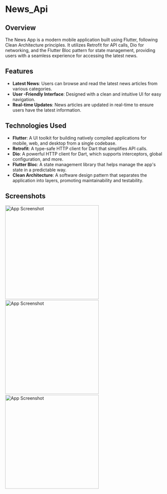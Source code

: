 # News_Api


## **Overview**

The News App is a modern mobile application built using Flutter, following Clean Architecture principles. It utilizes Retrofit for API calls, Dio for networking, and the Flutter Bloc pattern for state management, providing users with a seamless experience for accessing the latest news.

## **Features**

- **Latest News**: Users can browse and read the latest news articles from various categories.
- **User -Friendly Interface**: Designed with a clean and intuitive UI for easy navigation.
- **Real-time Updates**: News articles are updated in real-time to ensure users have the latest information.

## **Technologies Used**

- **Flutter**: A UI toolkit for building natively compiled applications for mobile, web, and desktop from a single codebase.
- **Retrofit**: A type-safe HTTP client for Dart that simplifies API calls.
- **Dio**: A powerful HTTP client for Dart, which supports interceptors, global configuration, and more.
- **Flutter Bloc**: A state management library that helps manage the app's state in a predictable way.
- **Clean Architecture**: A software design pattern that separates the application into layers, promoting maintainability and testability.

 
 ## **Screenshots**
 <img src="https://github.com/user-attachments/assets/fb6304f5-e076-4e3d-93d3-f06291393476" alt="App Screenshot" width="300">  &nbsp;  &nbsp;
 <img src="https://github.com/user-attachments/assets/2ac7036c-e180-4c3a-b606-15feacadb2b4" alt="App Screenshot" width="300">  &nbsp;  &nbsp;
 <img src="https://github.com/user-attachments/assets/08718ea5-0214-46a2-a759-0f5d8082e0f0" alt="App Screenshot" width="300">  &nbsp;  &nbsp;





  
